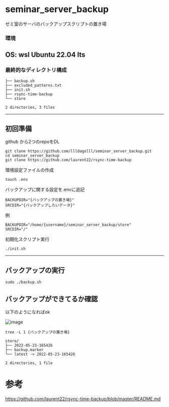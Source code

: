 # seminar_server_backup
ゼミ室のサーバのバックアップスクリプトの置き場
### 環境
OS: wsl Ubuntu 22.04 lts  
---
### 最終的なディレクトリ構成
```
├── backup.sh
├── excluded_patterns.txt
├── init.sh
├── rsync-time-backup
└── store

2 directories, 3 files
```
---


## 初回準備
github から2つのrepoをDL
```
git clone https://github.com/llldagolll/seminar_server_backup.git
cd seminar_server_backup
git clone https://github.com/laurent22/rsync-time-backup
```    
環境設定ファイルの作成  
```
touch .env
```  

バックアップに関する設定を.envに追記
``` bash:.env
BACKUPDIR="{バックアップの置き場}"
SRCDIR="{バックアップしたいデータ}"
```

例  
```
BACKUPDIR="/home/{username}/seminar_server_backup/store"
SRCDIR="/"
```


初期化スクリプト実行  
```
./init.sh
```
---  
## バックアップの実行  
```
sudo ./backup.sh
```

## バックアップができてるか確認  
以下のようになればok  

![image](https://user-images.githubusercontent.com/72905484/169770602-23e53f44-34c8-46a5-b4ea-8884f8d7164f.png)  

```  
tree -L 1 {バックアップの置き場}  
```  


```
store/
├── 2022-05-23-165426
├── backup.marker
└── latest -> 2022-05-23-165426

2 directories, 1 file
```


# 参考  
https://github.com/laurent22/rsync-time-backup/blob/master/README.md
